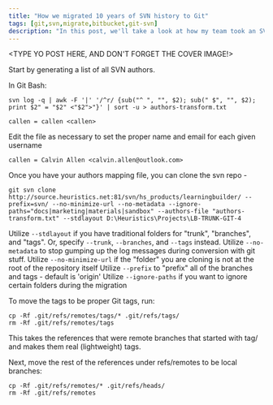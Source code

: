 ```yaml
---
title: "How we migrated 10 years of SVN history to Git"
tags: [git,svn,migrate,bitbucket,git-svn]
description: "In this post, we'll take a look at how my team took an SVN repository with 10 years history and 55000 revisions, and migrated it all over to Git."
---
```


<TYPE YO POST HERE, AND DON'T FORGET THE COVER IMAGE!>

Start by generating a list of all SVN authors.

In Git Bash:

```
svn log -q | awk -F '|' '/^r/ {sub("^ ", "", $2); sub(" $", "", $2); print $2" = "$2" <"$2">"}' | sort -u > authors-transform.txt
```

```
callen = callen <callen>
```

Edit the file as necessary to set the proper name and email for each given username
```
callen = Calvin Allen <calvin.allen@outlook.com>
```

Once you have your authors mapping file, you can clone the svn repo -
```
git svn clone http://source.heuristics.net:81/svn/hs_products/learningbuilder/ --prefix=svn/ --no-minimize-url --no-metadata --ignore-paths="docs|marketing|materials|sandbox" --authors-file "authors-transform.txt" --stdlayout D:\Heuristics\Projects\LB-TRUNK-GIT-4

```

Utilize `--stdlayout` if you have traditional folders for "trunk", "branches", and "tags". Or, specify `--trunk`, `--branches`, and `--tags` instead.
Utilize `--no-metadata` to stop gumping up the log messages during conversion with git stuff.
Utilize `--no-minimize-url` if the "folder" you are cloning is not at the root of the repository itself
Utilize `--prefix` to "prefix" all of the branches and tags - default is 'origin'
Utilize `--ignore-paths` if you want to ignore certain folders during the migration


To move the tags to be proper Git tags, run:

```
cp -Rf .git/refs/remotes/tags/* .git/refs/tags/
rm -Rf .git/refs/remotes/tags
```

This takes the references that were remote branches that started with tag/ and makes them real (lightweight) tags.

Next, move the rest of the references under refs/remotes to be local branches:
```
cp -Rf .git/refs/remotes/* .git/refs/heads/
rm -Rf .git/refs/remotes
```